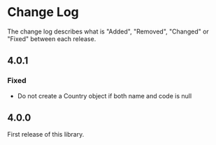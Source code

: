 # Change Log

The change log describes what is "Added", "Removed", "Changed" or "Fixed" between each release.

## 4.0.1

### Fixed

- Do not create a Country object if both name and code is null 

## 4.0.0

First release of this library. 
